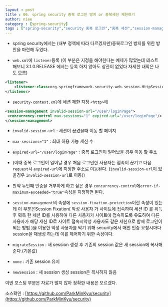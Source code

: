 ```yaml
---
layout : post
title : 06. spring security 중복 로그인 방지 or 중복세션 제한하기
author: niee
category : [spring-security]
tags : ["spring-security","security 중복 로그인","중복 세션","session-management","max-sessions","concurrency-control"]
---
```


- spring security에서는 (내부 정책에 따라 다르겠지만)중복로그인 방지를 위한 방안을 마련해 두었다.

- ```web.xml```에 ```listener```등록 (이 부분은 지정을 해야한다는 예제가 많았는데 테스트 해보니 3.1.0.RELEASE 에서는 등록 하지 않아도 상관이 없었다 자세한 내막은 나도 모름)

```xml
<listener>
    <listener-class>org.springframework.security.web.session.HttpSessionEventPublisher</listener-class>
</listener>
```

- ```security-context.xml```에 세션 제한 지정
```<http>```에

```xml
<session-management invalid-session-url="/user/loginPage">
 <concurrency-control max-sessions="1" expired-url="/user/loginPage"/>
</session-management>
```

- ```invalid-session-url```​ : 세션이 끊겼을때 이동 할 페이지
- ```max-sessions="1"``` : 최대 허용 가능 세션 수​
- ```expired-url="/user/loginPage"``` :  중복 로그인이 일어났을 경우 이동 할 주소​
- (이때 중복 로그인이 일어날 경우 처음 로그인한 사용자는 접속이 끊기고 다음 ```request```시 ```expired-url```​에 지정한 주소로 이동된다. (```invalid-session-url```​이 있을경우 ```invalid-session-url```​로 이동))

- 만약 두번째 인증을 거부하게 하고 싶은 경우
```concurrency-control```에​ ```error-if-maximum-exceeded="true"```속성을 지정하면 된다.​


- ```session-management```​의 속성에 ```session-fixation-protection```이란 속성이 있는데
이 부분은 ​Session Fixation( 악성 사용자 가 사이트에 접속하여 세션 ID 를 획득 후 획득 한 세션 ID를 사용하여 다른 사용자가 사이트에 접속하도록 유도하여 다른 사용자가 해당 세션 ID로 사이트 접속시악성 사용자도 같은 세션으로 함께 로그인이 되는 방법​ )을 이용한 악성 사용자를 막기 위해 security에서 매번 인증 요청시마다 session을 재생성 하는데 이를 제어하기 위한 속성이다.

- ```migrateSession``` : 새 session 생성 후 기존의 session 값은 새 session에 복사해준다.(기본값)
- ```none``` : 기존 session 유지
- ```newSession``` : 새 session​ 생성 session은 복사하지 않음

이번 포스팅 부분은 자료가 많지 않아 정확한 내용은 모르겠다.

 소스확인 : [https://github.com/ParkMinKyu/security](https://github.com/ParkMinKyu/security)
